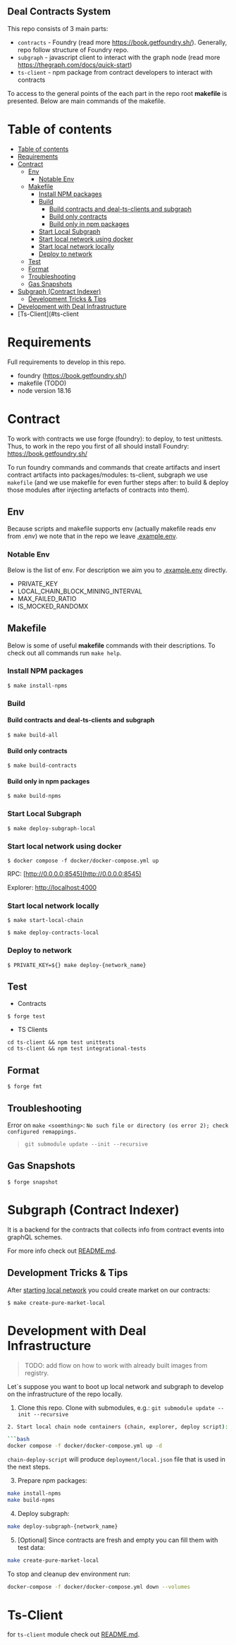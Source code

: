 ## Deal Contracts System

This repo consists of 3 main parts:

- `contracts` - Foundry (read more https://book.getfoundry.sh/). Generally, repo
  follow structure of Foundry repo.
- `subgraph` - javascript client to interact with the graph node (read more
  https://thegraph.com/docs/quick-start)
- `ts-client` - npm package from contract developers to interact with contracts

To access to the general points of the each part in the repo root **makefile**
is presented. Below are main commands of the makefile.

# Table of contents

* [Table of contents](#table-of-contents)
* [Requirements](#requirements)
* [Contract](#contract)
   * [Env](#env)
      * [Notable Env](#notable-env)
   * [Makefile](#makefile)
      * [Install NPM packages](#install-npm-packages)
      * [Build](#build)
         * [Build contracts and deal-ts-clients and subgraph](#build-contracts-and-deal-ts-clients-and-subgraph)
         * [Build only contracts](#build-only-contracts)
         * [Build only in npm packages](#build-only-in-npm-packages)
      * [Start Local Subgraph](#deploy-subgraph-local)
      * [Start local network using docker](#start-local-network-using-docker)
      * [Start local network locally](#start-local-network-locally)
      * [Deploy to network](#deploy-to-network)
   * [Test](#test)
   * [Format](#format)
   * [Troubleshooting](#troubleshooting)
   * [Gas Snapshots](#gas-snapshots)
* [Subgraph (Contract Indexer)](#subgraph-contract-indexer)
   * [Development Tricks &amp; Tips](#development-tricks--tips)
* [Development with Deal Infrastructure](#development-with-deal-infrastructure)
* [Ts-Client](#ts-client

# Requirements
Full requirements to develop in this repo.

- foundry (https://book.getfoundry.sh/)
- makefile (TODO)
- node version 18.16

# Contract
To work with contracts we use forge (foundry): to deploy, to test unittests. Thus, to work in the repo you first of all should install Foundry: https://book.getfoundry.sh/

To run foundry commands and commands that create artifacts and insert contract artifacts into packages/modules: ts-client, subgraph we use `makefile` (and we use makefile for even further steps after: to build & deploy those modules after injecting artefacts of contracts into them).

## Env
Because scripts and makefile supports env (actually makefile reads env from .env) we note that in the repo we leave [.example.env](.example.env).

### Notable Env
Below is the list of env. For description we aim you to [.example.env](.example.env) directly.

- PRIVATE_KEY
- LOCAL_CHAIN_BLOCK_MINING_INTERVAL
- MAX_FAILED_RATIO
- IS_MOCKED_RANDOMX

## Makefile
Below is some of useful **makefile** commands with their descriptions. To check out all commands run `make help`.

### Install NPM packages

```shell
$ make install-npms
```

### Build

#### Build contracts and deal-ts-clients and subgraph

```shell
$ make build-all
```

#### Build only contracts

```shell
$ make build-contracts
```

#### Build only in npm packages

```shell
$ make build-npms
```

### Start Local Subgraph

```shell
$ make deploy-subgraph-local
```

### Start local network using docker

```shell
$ docker compose -f docker/docker-compose.yml up
```

RPC: [http://0.0.0.0:8545](http://0.0.0.0:8545)

Explorer: [http://localhost:4000](http://localhost:4000)

### Start local network locally

```shell
$ make start-local-chain
```

```shell
$ make deploy-contracts-local
```

### Deploy to network

```shell
$ PRIVATE_KEY=${} make deploy-{network_name}
```

## Test

- Contracts

```shell
$ forge test
```

- TS Clients

```shell
cd ts-client && npm test unittests
cd ts-client && npm test integrational-tests
```

## Format

```shell
$ forge fmt
```

## Troubleshooting

Error on `make <soemthing>`:
`No such file or directory (os error 2); check configured remappings.`

> `git submodule update --init --recursive`

## Gas Snapshots

```shell
$ forge snapshot
```

# Subgraph (Contract Indexer)

It is a backend for the contracts that collects info from contract events into
graphQL schemes.

For more info check out [README.md](subgraph/README.md).

## Development Tricks & Tips

After [starting local network](#start-local-network-locally) you could create
market on our contracts:

```shell
$ make create-pure-market-local
```

# Development with Deal Infrastructure

> TODO: add flow on how to work with already built images from registry.

Let`s suppose you want to boot up local network and subgraph to develop on the
infrastructure of the repo locally.

1. Clone this repo. Clone with submodules, e.g.: `git submodule update --init --recursive`

````bash
2. Start local chain node containers (chain, explorer, deploy script):

```bash
docker compose -f docker/docker-compose.yml up -d
````

`chain-deploy-script` will produce `deployment/local.json` file that is used in
the next steps.

3. Prepare npm packages:

```bash
make install-npms
make build-npms
```

4. Deploy subgraph:

```bash
make deploy-subgraph-{network_name}
```

5. [Optional] Since contracts are fresh and empty you can fill them with test
   data:

```bash
make create-pure-market-local
```

To stop and cleanup dev environment run:

```bash
docker-compose -f docker/docker-compose.yml down --volumes
```

# Ts-Client
for `ts-client` module check out [README.md](ts-client/README.md).
